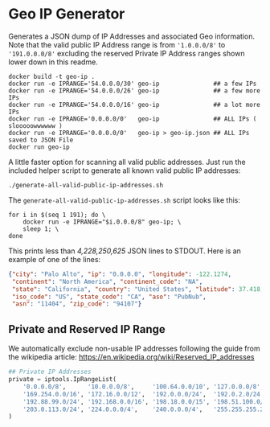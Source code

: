 # Geo IP Generator

Generates a JSON dump of IP Addresses and associated Geo information.
Note that the valid public IP Address range is
from `'1.0.0.0/8'` to `'191.0.0.0/8'` excluding the reserved
Private IP Address ranges shown lower down in this readme.

```shell
docker build -t geo-ip .
docker run -e IPRANGE='54.0.0.0/30' geo-ip               ## a few IPs
docker run -e IPRANGE='54.0.0.0/26' geo-ip               ## a few more IPs
docker run -e IPRANGE='54.0.0.0/16' geo-ip               ## a lot more IPs
docker run -e IPRANGE='0.0.0.0/0'   geo-ip               ## ALL IPs ( slooooowwwwww )
docker run -e IPRANGE='0.0.0.0/0'   geo-ip > geo-ip.json ## ALL IPs saved to JSON File
docker run geo-ip 
```

A little faster option for scanning all valid public addresses.
Just run the included helper script to generate all known valid public IP addresses:

```shell
./generate-all-valid-public-ip-addresses.sh
```

The `generate-all-valid-public-ip-addresses.sh` script looks like this:

```shell
for i in $(seq 1 191); do \
    docker run -e IPRANGE="$i.0.0.0/8" geo-ip; \
    sleep 1; \ 
done
```

This prints less than *4,228,250,625* JSON lines to STDOUT.
Here is an example of one of the lines:

```json
{"city": "Palo Alto", "ip": "0.0.0.0", "longitude": -122.1274,
 "continent": "North America", "continent_code": "NA",
 "state": "California", "country": "United States", "latitude": 37.418,
 "iso_code": "US", "state_code": "CA", "aso": "PubNub",
 "asn": "11404", "zip_code": "94107"}
```

## Private and Reserved IP Range

We automatically exclude non-usable IP addresses
following the guide from the wikipedia article:
https://en.wikipedia.org/wiki/Reserved_IP_addresses

```python
## Private IP Addresses
private = iptools.IpRangeList(
    '0.0.0.0/8',      '10.0.0.0/8',     '100.64.0.0/10', '127.0.0.0/8',
    '169.254.0.0/16', '172.16.0.0/12',  '192.0.0.0/24',  '192.0.2.0/24',
    '192.88.99.0/24', '192.168.0.0/16', '198.18.0.0/15', '198.51.100.0/24',
    '203.0.113.0/24', '224.0.0.0/4',    '240.0.0.0/4',   '255.255.255.255/32'
)
```
